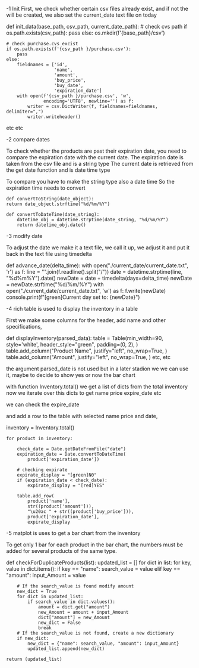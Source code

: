 -1 Init
First, we check whether certain csv files already exist, and if not the will be created, we also set the current_date text file on today

def init_data(base_path, csv_path, current_date_path):
    # check cvs path
    if os.path.exists(csv_path):
        pass
    else:
        os.mkdir(f'{base_path}/csv')

    # check purchase.cvs excist
    if os.path.exists(f'{csv_path }/purchase.csv'):
        pass
    else:
        fieldnames = ['id',
                      'name',
                      'amount',
                      'buy_price',
                      'buy_date',
                      'expiration_date']
        with open(f'{csv_path }/purchase.csv', 'w',
                  encoding='UTF8', newline='') as f:
            writer = csv.DictWriter(f, fieldnames=fieldnames, delimiter=",")
            writer.writeheader()

etc etc

-2 compare dates

To check whether the products are past their expiration date, you need to compare the expiration date with the current date.
The expiration date is taken from the csv file and is a string type
The current date is retrieved from the get date function and is date time type

To compare you have to make the string type also a date time
So the expiration time needs to convert

    def convertToString(date_object):
    return date_object.strftime("%d/%m/%Y")

    def convertToDateTime(date_string):
        datetime_obj = datetime.strptime(date_string, "%d/%m/%Y")
        return datetime_obj.date()

-3 modify date

To adjust the date we make it a text file, we call it up, we adjust it and put it back in the text file using timedelta

def advance_date(delta_time):
with open("./current_date/current_date.txt", 'r') as f:
line = "".join(f.readline().split("/"))
date = datetime.strptime(line, "%d%m%Y").date()
newDate = date + timedelta(days=delta_time)
newDate = newDate.strftime("%d/%m/%Y")
with open("./current_date/current_date.txt", 'w') as f:
f.write(newDate)
console.print(f"[green]Current day set to: {newDate}")

-4 rich table is used to display the inventory in a table

First we make some columns for the header, add name and other specifications,

def displayInventory(parsed_data):
table = Table(min_width=90, style='white',
header_style="green",
padding=(0, 2),
)
table.add_column("Product Name",
justify="left",
no_wrap=True,
)
table.add_column("Amount",
justify="left",
no_wrap=True,
)
etc, etc

the argument parsed_date is not used but in a later stadion we
we can use it, maybe to decide to show yes or now the bar chart

with function Inventory.total()
we get a list of dicts from the total inventory
now we iterate over this dicts to get name price expire_date etc

we can check the expire_date

and add a row to the table with selected name price and date,

inventory = Inventory.total()

    for product in inventory:

        check_date = Date.getDateFromFile("date")
        expiration_date = Date.convertToDateTime(
            product['expiration_date'])

        # checking expirate
        expirate_display = "[green]N0"
        if (expiration_date < check_date):
            expirate_display = "[red]YES"

        table.add_row(
            product['name'],
            str((product['amount'])),
            "\u20ac " + str((product['buy_price'])),
            product['expiration_date'],
            expirate_display

-5 matplot is uses to get a bar chart from the inventory

To get only 1 bar for each product in the bar chart, the numbers must be added for several products of the same type.

def checkForDuplicateProducts(list):
updated_list = []
for dict in list:
for key, value in dict.items():
if key == "name":
search_value = value
elif key == "amount":
input_Amount = value

        # If the search_value is found modify amount
        new_dict = True
        for dict in updated_list:
            if search_value in dict.values():
                amount = dict.get("amount")
                new_Amount = amount + input_Amount
                dict["amount"] = new_Amount
                new_dict = False
                break
        # If the search_value is not found, create a new dictionary
        if new_dict:
            new_dict = {"name": search_value, "amount": input_Amount}
            updated_list.append(new_dict)

    return (updated_list)
